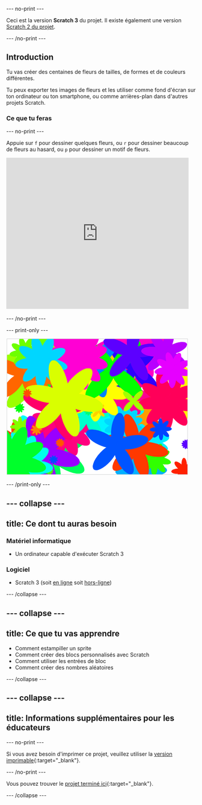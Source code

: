 --- no-print ---

Ceci est la version **Scratch 3** du projet. Il existe également une version [Scratch 2 du projet](https://projects.raspberrypi.org/fr-FR/projects/flower-generator-scratch2).

--- /no-print ---

## Introduction

Tu vas créer des centaines de fleurs de tailles, de formes et de couleurs différentes.

Tu peux exporter tes images de fleurs et les utiliser comme fond d'écran sur ton ordinateur ou ton smartphone, ou comme arrières-plan dans d'autres projets Scratch.

### Ce que tu feras

--- no-print ---

Appuie sur `f` pour dessiner quelques fleurs, ou `r` pour dessiner beaucoup de fleurs au hasard, ou `p` pour dessiner un motif de fleurs.

<div class="scratch-preview">
  <iframe allowtransparency="true" width="485" height="402" src="https://scratch.mit.edu/projects/embed/253355932/?autostart=false" frameborder="0" scrolling="no"></iframe>
</div>

--- /no-print ---

--- print-only ---

![fleurs aléatoires](images/flower-random.png)

--- /print-only ---

--- collapse ---
---
title: Ce dont tu auras besoin
---

### Matériel informatique

+ Un ordinateur capable d'exécuter Scratch 3

### Logiciel

+ Scratch 3 (soit [en ligne](https://rpf.io/scratch-on) soit [hors-ligne](https://rpf.io/scratch-off))

--- /collapse ---

--- collapse ---
---
title: Ce que tu vas apprendre
---

+ Comment estampiller un sprite 
+ Comment créer des blocs personnalisés avec Scratch
+ Comment utiliser les entrées de bloc 
+ Comment créer des nombres aléatoires 

--- /collapse ---

--- collapse ---
---
title: Informations supplémentaires pour les éducateurs
---

--- no-print ---

Si vous avez besoin d'imprimer ce projet, veuillez utiliser la [version imprimable](https://projects.raspberrypi.org/fr-FR/projects/flower-generator/print){:target="_blank"}.

--- /no-print ---

Vous pouvez trouver le [projet terminé ici](http://rpf.io/p/fr-FR/flower-generator-get){:target="_blank"}.

--- /collapse ---